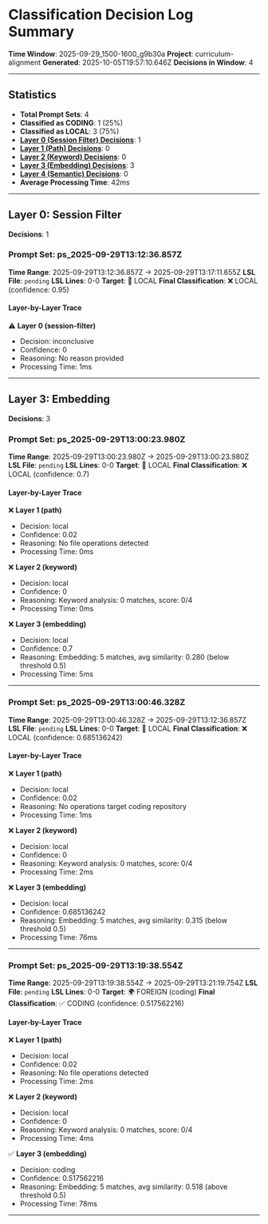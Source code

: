 # Classification Decision Log Summary

**Time Window**: 2025-09-29_1500-1600_g9b30a
**Project**: curriculum-alignment
**Generated**: 2025-10-05T19:57:10.646Z
**Decisions in Window**: 4

---

## Statistics

- **Total Prompt Sets**: 4
- **Classified as CODING**: 1 (25%)
- **Classified as LOCAL**: 3 (75%)
- **[Layer 0 (Session Filter) Decisions](#layer-0-session-filter)**: 1
- **[Layer 1 (Path) Decisions](#layer-1-path)**: 0
- **[Layer 2 (Keyword) Decisions](#layer-2-keyword)**: 0
- **[Layer 3 (Embedding) Decisions](#layer-3-embedding)**: 3
- **[Layer 4 (Semantic) Decisions](#layer-4-semantic)**: 0
- **Average Processing Time**: 42ms

---

## Layer 0: Session Filter

**Decisions**: 1

### Prompt Set: ps_2025-09-29T13:12:36.857Z

**Time Range**: 2025-09-29T13:12:36.857Z → 2025-09-29T13:17:11.655Z
**LSL File**: `pending`
**LSL Lines**: 0-0
**Target**: 📍 LOCAL
**Final Classification**: ❌ LOCAL (confidence: 0.95)

#### Layer-by-Layer Trace

⚠️ **Layer 0 (session-filter)**
- Decision: inconclusive
- Confidence: 0
- Reasoning: No reason provided
- Processing Time: 1ms

---

## Layer 3: Embedding

**Decisions**: 3

### Prompt Set: ps_2025-09-29T13:00:23.980Z

**Time Range**: 2025-09-29T13:00:23.980Z → 2025-09-29T13:00:23.980Z
**LSL File**: `pending`
**LSL Lines**: 0-0
**Target**: 📍 LOCAL
**Final Classification**: ❌ LOCAL (confidence: 0.7)

#### Layer-by-Layer Trace

❌ **Layer 1 (path)**
- Decision: local
- Confidence: 0.02
- Reasoning: No file operations detected
- Processing Time: 0ms

❌ **Layer 2 (keyword)**
- Decision: local
- Confidence: 0
- Reasoning: Keyword analysis: 0 matches, score: 0/4
- Processing Time: 0ms

❌ **Layer 3 (embedding)**
- Decision: local
- Confidence: 0.7
- Reasoning: Embedding: 5 matches, avg similarity: 0.280 (below threshold 0.5)
- Processing Time: 5ms

---

### Prompt Set: ps_2025-09-29T13:00:46.328Z

**Time Range**: 2025-09-29T13:00:46.328Z → 2025-09-29T13:12:36.857Z
**LSL File**: `pending`
**LSL Lines**: 0-0
**Target**: 📍 LOCAL
**Final Classification**: ❌ LOCAL (confidence: 0.685136242)

#### Layer-by-Layer Trace

❌ **Layer 1 (path)**
- Decision: local
- Confidence: 0.02
- Reasoning: No operations target coding repository
- Processing Time: 1ms

❌ **Layer 2 (keyword)**
- Decision: local
- Confidence: 0
- Reasoning: Keyword analysis: 0 matches, score: 0/4
- Processing Time: 2ms

❌ **Layer 3 (embedding)**
- Decision: local
- Confidence: 0.685136242
- Reasoning: Embedding: 5 matches, avg similarity: 0.315 (below threshold 0.5)
- Processing Time: 76ms

---

### Prompt Set: ps_2025-09-29T13:19:38.554Z

**Time Range**: 2025-09-29T13:19:38.554Z → 2025-09-29T13:21:19.754Z
**LSL File**: `pending`
**LSL Lines**: 0-0
**Target**: 🌍 FOREIGN (coding)
**Final Classification**: ✅ CODING (confidence: 0.517562216)

#### Layer-by-Layer Trace

❌ **Layer 1 (path)**
- Decision: local
- Confidence: 0.02
- Reasoning: No file operations detected
- Processing Time: 2ms

❌ **Layer 2 (keyword)**
- Decision: local
- Confidence: 0
- Reasoning: Keyword analysis: 0 matches, score: 0/4
- Processing Time: 4ms

✅ **Layer 3 (embedding)**
- Decision: coding
- Confidence: 0.517562216
- Reasoning: Embedding: 5 matches, avg similarity: 0.518 (above threshold 0.5)
- Processing Time: 78ms

---

